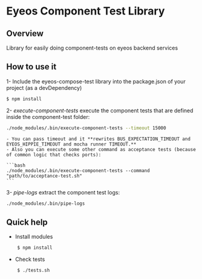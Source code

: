 Eyeos Component Test Library
============================

## Overview

Library for easily doing component-tests on eyeos backend services

## How to use it

1- Include the eyeos-compose-test library into the package.json of your project (as a devDependency)

```bash
$ npm install
```

2- *execute-component-tests* execute the component tests that are defined inside the component-test folder:

```bash
./node_modules/.bin/execute-component-tests --timeout 15000
```

    - You can pass timeout and it **rewrites BUS_EXPECTATION_TIMEOUT and EYEOS_HIPPIE_TIMEOUT and mocha runner TIMEOUT.**
    - Also you can execute some other command as acceptance tests (because of common logic that checks ports):

    ```bash
    ./node_modules/.bin/execute-component-tests --command "path/to/acceptance-test.sh"
    ```

3- *pipe-logs* extract the component test logs:

```bash
./node_modules/.bin/pipe-logs
```

## Quick help

* Install modules

```bash
	$ npm install
```

* Check tests

```bash
    $ ./tests.sh
```
